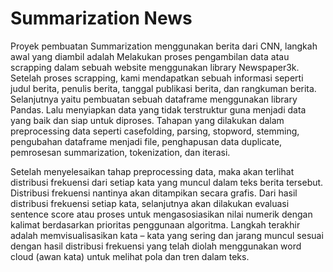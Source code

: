 # Summarization News
 
Proyek pembuatan Summarization menggunakan berita dari CNN, langkah awal yang diambil adalah Melakukan proses pengambilan data atau scrapping dalam sebuah website menggunakan library Newspaper3k. Setelah proses scrapping, kami mendapatkan sebuah informasi seperti judul berita, penulis berita, tanggal publikasi berita, dan rangkuman berita. Selanjutnya yaitu pembuatan sebuah dataframe menggunakan library Pandas. Lalu menyiapkan data yang tidak terstruktur guna menjadi data yang baik dan siap untuk diproses. Tahapan yang dilakukan dalam preprocessing data seperti casefolding, parsing, stopword, stemming, pengubahan dataframe menjadi file, penghapusan data duplicate, pemrosesan summarization, tokenization, dan iterasi.

Setelah menyelesaikan tahap preprocessing data, maka akan terlihat distribusi frekuensi dari setiap kata yang muncul dalam teks berita tersebut. Distribusi frekuensi nantinya akan ditampikan secara grafis. Dari hasil distribusi frekuensi setiap kata, selanjutnya akan dilakukan evaluasi sentence score atau proses untuk mengasosiasikan nilai numerik dengan kalimat berdasarkan prioritas penggunaan algoritma. Langkah terakhir adalah memvisualisasikan kata – kata yang sering dan jarang muncul sesuai dengan hasil distribusi frekuensi yang telah diolah menggunakan word cloud (awan kata) untuk melihat pola dan tren dalam teks.

